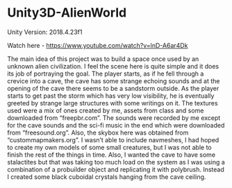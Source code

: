 # Unity3D-AlienWorld
Unity Version: 2018.4.23f1

Watch here - https://www.youtube.com/watch?v=lnD-A6ar4Dk

The main idea of this project was to build a space once used by an unknown alien civilization. I feel the scene here is quite simple and it does its job of portraying the goal.
The player starts, as if he fell through a crevice into a cave, the cave has some strange echoing sounds and at the opening of the cave there seems to be a sandstorm outside. As the player starts to get past the storm which has very low visibility, he is eventually greeted by strange large structures with some writings on it.
 The textures used were a mix of ones created by me, assets from class and some downloaded from “freepbr.com”. The sounds were recorded by me except for the cave sounds and the sci-fi music in the end which were downloaded from “freesound.org”. Also, the skybox here was obtained from “custommapmakers.org”.
I wasn’t able to include navmeshes, I had hoped to create my own models of some small creatures, but I was not able to finish the rest of the things in time. Also, I wanted the cave to have some stalactites but that was taking too much load on the system as I was using a combination of a probuilder object and replicating it with polybrush. Instead I created some black cuboidal crystals hanging from the cave ceiling. 
